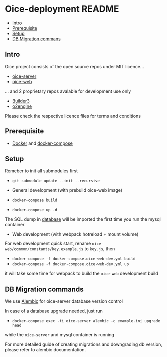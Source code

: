Oice-deployment README
==================

- [Intro](#intro)
- [Prerequisite](#prerequisite)
- [Setup](#setup)
- [DB Migration commans](#db-migration-commands)


Intro
-------------
Oice project consists of the open source repos under MIT licence...
- [oice-server](https://github.com/lakoo/oice-server/)
- [oice-web](https://github.com/lakoo/oice-web/)

... and 2 proprietary repos avalable for development use only
- [Builder3](https://github.com/lakoo/Builder3/)
- [o2engine](https://github.com/lakoo/oice-o2engine-dist/)

Please check the respective licence files for terms and conditions

Prerequisite
-------------
- [Docker](https://www.docker.com/get-docker) and [docker-compose](https://docs.docker.com/compose/)

Setup
---------------
Remeber to init all submodules first
- `git submodule update --init --recursive`

- General development (with prebuild oice-web image)
- `docker-compose build`
- `docker-compose up -d`

The SQL dump in [database](./database) will be imported the first time you run the mysql container

- Web development (with webpack hotreload + mount volume)

For web development quick start, rename `oice-web/common/constants/key.example.js` to `key.js`, then
- `docker-compose -f docker-compose.oice-web-dev.yml build`
- `docker-compose -f docker-compose.oice-web-dev.yml up`

it will take some time for webpack to build the `oice-web` development build

DB Migration commands
---------------------
We use [Alembic](http://alembic.zzzcomputing.com/en/latest/) for oice-server database version control

In case of a database upgrade needed, just run

- `docker-compose exec -ti oice-server alembic -c example.ini upgrade head`

while the `oice-server` and mysql container is running

For more detailed guide of creating migrations and downgrading db version, please refer to alembic documentation.
